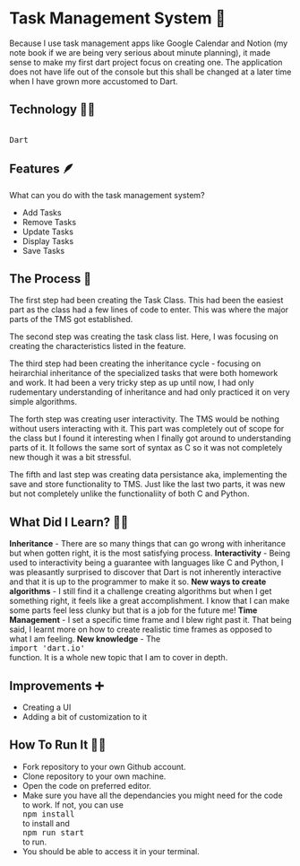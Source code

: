 # Task Management System 📃
Because I use task management apps like Google Calendar and Notion (my note book if we are being very serious about minute planning), it made sense to make my first dart project focus on creating one. The application does not have life out of the console but this shall be changed at a later time when I have grown more accustomed to Dart.

## Technology 🧑‍💻
<kbd><br> Dart <br></kbd>

## Features 🪶
What can you do with the task management system?
* Add Tasks
* Remove Tasks
* Update Tasks
* Display Tasks
* Save Tasks

## The Process 💭
The first step had been creating the Task Class. This had been the easiest part as the class had a few lines of code to enter. This was where the major parts of the TMS got established. 

The second step was creating the task class list. Here, I was focusing on creating the characteristics listed in the feature. 

The third step had been creating the inheritance cycle - focusing on heirarchial inheritance of the specialized tasks that were both homework and work. It had been a very tricky step as up until now, I had only rudementary understanding of inheritance and had only practiced it on very simple algorithms. 

The forth step was creating user interactivity. The TMS would be nothing without users interacting with it. This part was completely out of scope for the class but I found it interesting when I finally got around to understanding parts of it. It follows the same sort of syntax as C so it was not completely new though it was a bit stressful.

The fifth and last step was creating data persistance aka, implementing the save and store functionality to TMS. Just like the last two parts, it was new but not completely unlike the functionaliity of both C and Python. 

## What Did I Learn? 🧑‍🎓
**Inheritance** - There are so many things that can go wrong with inheritance but when gotten right, it is the most satisfying process.
**Interactivity** - Being used to interactivity being a guarantee with languages like C and Python, I was pleasantly surprised to discover that Dart is not inherently interactive and that it is up to the programmer to make it so. 
**New ways to create algorithms** - I still find it a challenge creating algorithms but when I get something right, it feels like a great accomplishment. I know that I can make some parts feel less clunky but that is a job for the future me!
**Time Management** - I set a specific time frame and I blew right past it. That being said, I learnt more on how to create realistic time frames as opposed to what I am feeling.
**New knowledge** - The <kbd><br> import 'dart.io' <br></kbd> function. It is a whole new topic that I am to cover in depth. 

## Improvements ➕
* Creating a UI
* Adding a bit of customization to it

## How To Run It 🏃‍♂️
* Fork repository to your own Github account.
* Clone repository to your own machine.
* Open the code on preferred editor.
* Make sure you have all the dependancies you might need for the code to work. If not, you can use <kbd><br> npm install <br></kbd> to install and <kbd><br> npm run start <br></kbd> to run.
* You should be able to access it in your terminal.